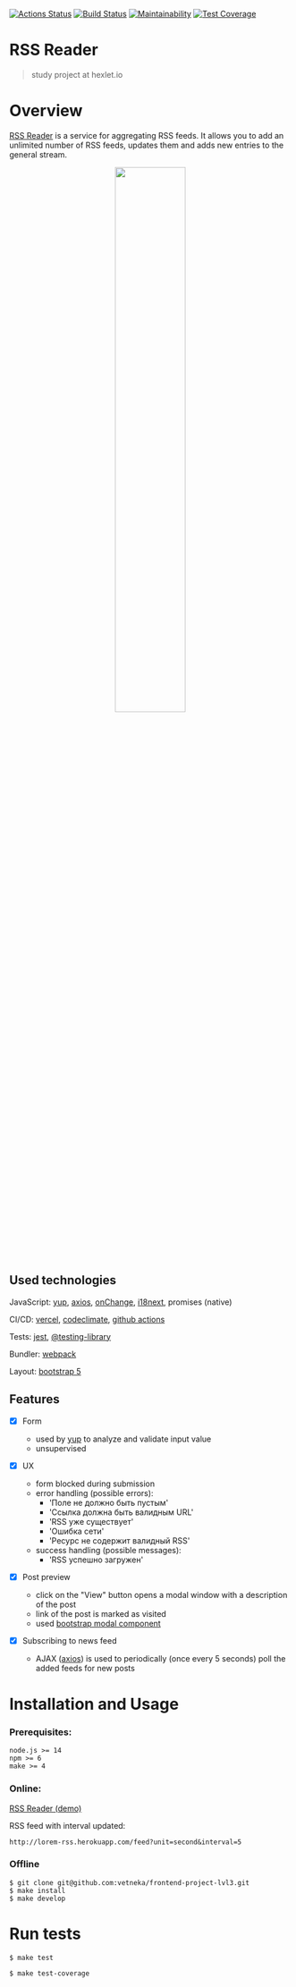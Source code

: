 [![Actions Status](https://github.com/vetneka/frontend-project-lvl3/workflows/hexlet-check/badge.svg)](https://github.com/vetneka/frontend-project-lvl3/actions/workflows/hexlet-check.yml)
[![Build Status](https://github.com/vetneka/frontend-project-lvl3/workflows/build/badge.svg)](https://github.com/vetneka/frontend-project-lvl3/actions/workflows/build.yml)
[![Maintainability](https://api.codeclimate.com/v1/badges/61b1d82146e8b9eea44c/maintainability)](https://codeclimate.com/github/vetneka/frontend-project-lvl3/maintainability)
[![Test Coverage](https://api.codeclimate.com/v1/badges/61b1d82146e8b9eea44c/test_coverage)](https://codeclimate.com/github/vetneka/frontend-project-lvl3/test_coverage)

# RSS Reader
> study project at hexlet.io

# Overview
[RSS Reader](https://frontend-project-lvl3-vetneka.vercel.app/) is a service for aggregating RSS feeds. It allows you to add an unlimited number of RSS feeds, updates them and adds new entries to the general stream.

<p align="center">
  <img src="https://s225vla.storage.yandex.net/rdisk/f0d9f2add26514b8fd1ed211c1b9ad6ef35cd3ce658595e7c2d7690683293425/60b9ea55/bXVnV3uO7QCHjm5JlPKCOkt1DjjKyq6dZPnW-vnL0OFyzxtEiXgZfkt35TN0qR0q_onf_evkDWB2Xovb70hdeA==?uid=75561265&filename=hexlet-frontend-3.png&disposition=inline&hash=&limit=0&content_type=image%2Fpng&owner_uid=75561265&fsize=70781&hid=bcc970f85b11bb346a4e174889de1020&media_type=image&tknv=v2&etag=88d9deea8048cdbf95b9a51c2586099a&rtoken=fZaRCH3e02P8&force_default=yes&ycrid=na-2ea8676cfb63b7e3c84a8ce647478e68-downloader9f&ts=5c3ecd7df7f40&s=7058847e268b419cc43d0c87f5dec730beff69184c5c00f81c6eb848e958f8bc&pb=U2FsdGVkX19wemg8g02IY4sugjT0GvlSHsc9_UaYi17K94h0I91Yl4cQgZrQpnBZt8DjhmuNPO1bToHO4g3Dc1QDtWn2I0O_HGwiomYftLs" width="50%">
</p>

## Used technologies
JavaScript: [yup](https://github.com/jquense/yup), [axios](https://github.com/axios/axios), [onChange](https://github.com/Qard/onchange), [i18next](https://www.i18next.com/), promises (native)

CI/CD: [vercel](https://vercel.com/), [codeclimate](https://codeclimate.com/), [github actions](https://github.com/vetneka/frontend-project-lvl3/actions)

Tests: [jest](https://jestjs.io/), [@testing-library](https://testing-library.com/)

Bundler: [webpack](https://webpack.js.org/)

Layout: [bootstrap 5](https://getbootstrap.com/)

## Features

- [x] Form
  - used by [yup](https://github.com/jquense/yup) to analyze and validate input value
  - unsupervised
- [x] UX
  - form blocked during submission
  - error handling (possible errors):
    - 'Поле не должно быть пустым'
    - 'Ссылка должна быть валидным URL'
    - 'RSS уже существует'
    - 'Ошибка сети'
    - 'Ресурс не содержит валидный RSS'
  - success handling (possible messages):
    - 'RSS успешно загружен'
- [x] Post preview
  - click on the "View" button opens a modal window with a description of the post
  - link of the post is marked as visited
  - used [bootstrap modal component](https://getbootstrap.com/docs/5.0/components/modal/)

- [x] Subscribing to news feed
  - AJAX ([axios](https://github.com/axios/axios)) is used to periodically (once every 5 seconds) poll the added feeds for new posts

# Installation and Usage
### Prerequisites:
```
node.js >= 14
npm >= 6
make >= 4
```

### Online:
[RSS Reader (demo)](https://frontend-project-lvl3-vetneka.vercel.app/)

RSS feed with interval updated:

`http://lorem-rss.herokuapp.com/feed?unit=second&interval=5`

### Offline
```
$ git clone git@github.com:vetneka/frontend-project-lvl3.git
$ make install
$ make develop
```

# Run tests
```
$ make test

$ make test-coverage
```
